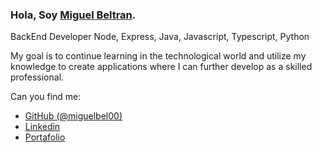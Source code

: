### Hola, Soy [Miguel Beltran](https://www.linkedin.com/in/miguelbel00/).

BackEnd Developer
Node, Express, Java, Javascript, Typescript, Python

My goal is to continue learning in the technological world and utilize my knowledge to create applications where I can further develop as a skilled professional.

Can you find me:

- [GitHub (@miguelbel00)](https://github.com/miguelbel00)
- [Linkedin](https://www.linkedin.com/in/miguelbel00/)
- [Portafolio](https://porfolio-liard.vercel.app/)
